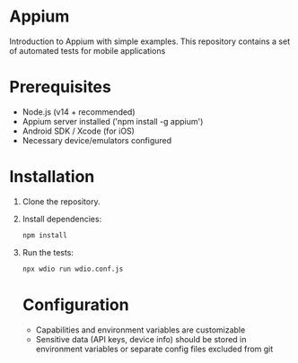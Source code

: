 # Appium
Introduction to Appium with simple examples.
This repository contains a set of automated tests for mobile applications

# Prerequisites 
- Node.js (v14 + recommended)
- Appium server installed ('npm install -g appium')
- Android SDK / Xcode (for iOS)
- Necessary device/emulators configured

# Installation
1. Clone the repository.

2. Install dependencies:

    ```bash
    npm install
    ```

3. Run the tests:

    ```bash
    npx wdio run wdio.conf.js
    ```

   # Configuration
   - Capabilities and environment variables are customizable
   - Sensitive data (API keys, device info) should be stored in environment variables or separate config files excluded from git

